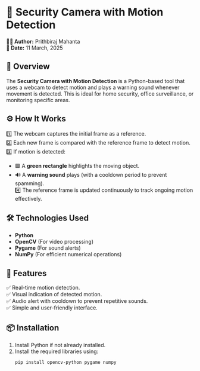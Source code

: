 # 🎥 Security Camera with Motion Detection  

**👨‍💻 Author:** Prithbiraj Mahanta  
**📅 Date:** 11 March, 2025  

## 📄 Overview  
The **Security Camera with Motion Detection** is a Python-based tool that uses a webcam to detect motion and plays a warning sound whenever movement is detected. This is ideal for home security, office surveillance, or monitoring specific areas.

## ⚙️ How It Works  
1️⃣ The webcam captures the initial frame as a reference.  
2️⃣ Each new frame is compared with the reference frame to detect motion.  
3️⃣ If motion is detected:  
   - 🟩 A **green rectangle** highlights the moving object.  
   - 🔊 A **warning sound** plays (with a cooldown period to prevent spamming).  
4️⃣ The reference frame is updated continuously to track ongoing motion effectively.  

## 🛠️ Technologies Used  
- **Python**  
- **OpenCV** (For video processing)  
- **Pygame** (For sound alerts)  
- **NumPy** (For efficient numerical operations)  

## 🚀 Features  
✅ Real-time motion detection.  
✅ Visual indication of detected motion.  
✅ Audio alert with cooldown to prevent repetitive sounds.  
✅ Simple and user-friendly interface.  

## 📦 Installation  
1. Install Python if not already installed.  
2. Install the required libraries using:  
   ```bash
   pip install opencv-python pygame numpy
